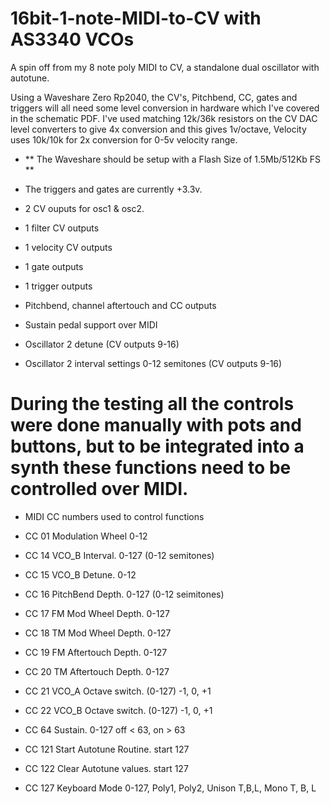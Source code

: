 # 16bit-1-note-MIDI-to-CV with AS3340 VCOs

A spin off from my 8 note poly MIDI to CV, a standalone dual oscillator with autotune.

Using a Waveshare Zero Rp2040, the CV's, Pitchbend, CC, gates and triggers will all need some level conversion in hardware which I've covered in the schematic PDF. I've used matching 12k/36k resistors on the CV DAC level converters to give 4x conversion and this gives 1v/octave, Velocity uses 10k/10k for 2x conversion for 0-5v velocity range.

* ** The Waveshare should be setup with a Flash Size of 1.5Mb/512Kb FS **

* The triggers and gates are currently +3.3v.
* 2 CV ouputs for osc1 & osc2.
* 1 filter CV outputs
* 1 velocity CV outputs
* 1 gate outputs
* 1 trigger outputs
* Pitchbend, channel aftertouch and CC outputs
* Sustain pedal support over MIDI
* Oscillator 2 detune (CV outputs 9-16)
* Oscillator 2 interval settings 0-12 semitones (CV outputs 9-16)

# During the testing all the controls were done manually with pots and buttons, but to be integrated into a synth these functions need to be controlled over MIDI.

* MIDI CC numbers used to control functions

* CC 01  Modulation Wheel 0-12
* CC 14  VCO_B Interval. 0-127 (0-12 semitones)
* CC 15  VCO_B Detune. 0-12
* CC 16  PitchBend Depth. 0-127 (0-12 seimitones)
* CC 17  FM Mod Wheel Depth. 0-127
* CC 18  TM Mod Wheel Depth. 0-127
* CC 19  FM Aftertouch Depth. 0-127
* CC 20  TM Aftertouch Depth. 0-127
* CC 21  VCO_A Octave switch. (0-127) -1, 0, +1
* CC 22  VCO_B Octave switch. (0-127) -1, 0, +1
* CC 64  Sustain. 0-127  off < 63, on > 63
* CC 121 Start Autotune Routine.  start 127
* CC 122 Clear Autotune values. start 127
* CC 127 Keyboard Mode  0-127, Poly1, Poly2, Unison T,B,L, Mono T, B, L
